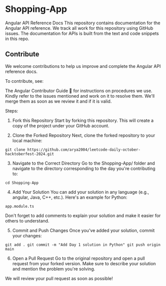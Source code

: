 # Shopping-App

Angular API Reference Docs
This repository contains documentation for the Angular API reference. We track all work for this repository using GitHub issues. The documentation for APIs is built from the text and code snippets in this repo.

## Contribute
We welcome contributions to help us improve and complete the Angular API reference docs.

To contribute, see:

The Angular Contributor Guide 📒 for instructions on procedures we use.
Kindly refer to the issues mentioned and work on it to resolve them. We'll merge them as soon as we review it and if it is valid.

Steps: 
1. Fork this Repository
Start by forking this repository. This will create a copy of the project under your GitHub account.

2. Clone the Forked Repository
Next, clone the forked repository to your local machine:

`git clone https://github.com/arya2004/leetcode-daily-october-hacktoberfest-2024.git`

3. Navigate to the Correct Directory
Go to the Shopping-App/ folder and navigate to the directory corresponding to the day
you're contributing to:

`cd Shopping-App`

4. Add Your Solution
You can add your solution in any language (e.g., angular, Java, C++, etc.). Here's an example for Python:

`app.module.ts`

Don't forget to add comments to explain your solution and make it easier for others to understand.

5. Commit and Push Changes
Once you've added your solution, commit your changes:

`git add .
git commit -m "Add Day 1 solution in Python"
git push origin main`

6. Open a Pull Request
Go to the original repository and open a pull request from your forked version. Make sure to describe your solution and mention the problem you're solving.

We will review your pull request as soon as possible!
